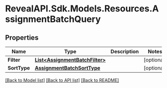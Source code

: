 # RevealAPI.Sdk.Models.Resources.AssignmentBatchQuery
## Properties

Name | Type | Description | Notes
------------ | ------------- | ------------- | -------------
**Filter** | [**List&lt;AssignmentBatchFilter&gt;**](AssignmentBatchFilter.md) |  | [optional] 
**SortType** | [**AssignmentBatchSortType**](AssignmentBatchSortType.md) |  | [optional] 

[[Back to Model list]](../README.md#documentation-for-models) [[Back to API list]](../README.md#documentation-for-api-endpoints) [[Back to README]](../README.md)

